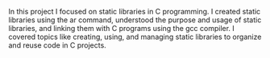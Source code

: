 In this project I focused on static libraries in C programming. I created static libraries using the ar command, understood the purpose and usage of static libraries, and linking them with C programs using the gcc compiler. I covered topics like creating, using, and managing static libraries to organize and reuse code in C projects.
